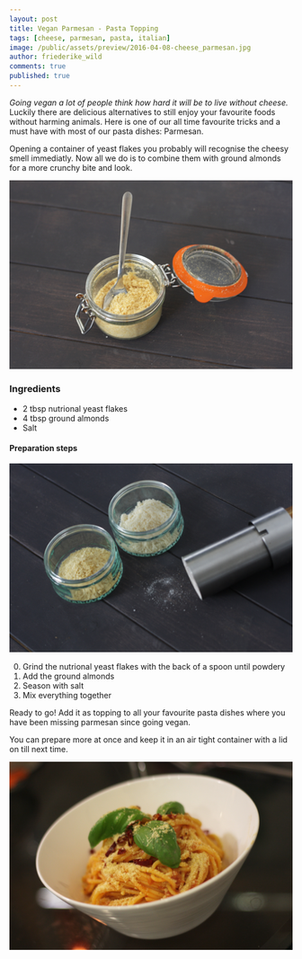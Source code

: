 ```yaml
---
layout: post
title: Vegan Parmesan - Pasta Topping  
tags: [cheese, parmesan, pasta, italian]
image: /public/assets/preview/2016-04-08-cheese_parmesan.jpg
author: friederike_wild
comments: true
published: true
---
```



*Going vegan a lot of people think how hard it will be to live without cheese.* Luckily there are delicious alternatives to still enjoy your favourite foods without harming animals. Here is one of our all time favourite tricks and a must have with most of our pasta dishes: Parmesan.

<!--more-->

Opening a container of yeast flakes you probably will recognise the cheesy smell immediatly. Now all we do is to combine them with ground almonds for a more crunchy bite and look.



![Vegan Parmesan](/public/assets/2016-04-08-cheese_parmesan.jpg "Vegan Parmesan")

### Ingredients


* 2 tbsp nutrional yeast flakes
* 4 tbsp ground almonds
* Salt


#### Preparation steps

![The ingredients](/public/assets/2016-04-08-cheese_parmesan_ingredients.jpg "The ingredients")

0. Grind the nutrional yeast flakes with the back of a spoon until powdery
0. Add the ground almonds
0. Season with salt
0. Mix everything together

Ready to go! Add it as topping to all your favourite pasta dishes where you have been missing parmesan since going vegan.

You can prepare more at once and keep it in an air tight container with a lid on till next time.


![Vegan Parmesan on Pasta](/public/assets/2016-04-08-cheese_parmesan_pasta.jpg "Vegan Parmesan on Pasta")

